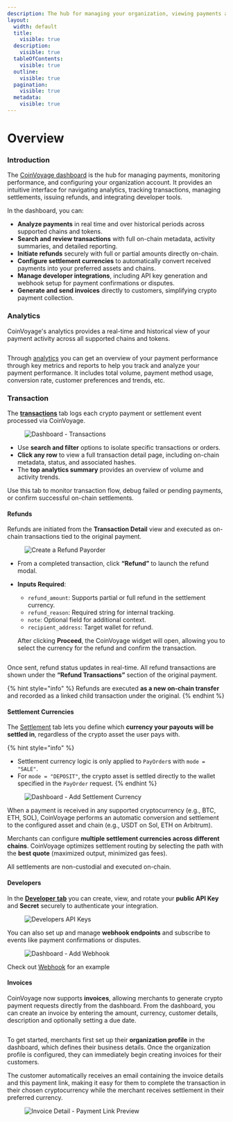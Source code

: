 ```yaml
---
description: The hub for managing your organization, viewing payments and more.
layout:
  width: default
  title:
    visible: true
  description:
    visible: true
  tableOfContents:
    visible: true
  outline:
    visible: true
  pagination:
    visible: true
  metadata:
    visible: true
---
```


# Overview

### Introduction

The [CoinVoyage dashboard](https://dashboard.coinvoyage.io/)  is the hub for managing payments, monitoring performance, and configuring your organization account. It provides an intuitive interface for navigating analytics, tracking transactions, managing settlements, issuing refunds, and integrating developer tools.

In the dashboard, you can:

* **Analyze payments** in real time and over historical periods across supported chains and tokens.
* **Search and review transactions** with full on-chain metadata, activity summaries, and detailed reporting.
* **Initiate refunds** securely with full or partial amounts directly on-chain.
* **Configure settlement currencies** to automatically convert received payments into your preferred assets and chains.
* **Manage developer integrations**, including API key generation and webhook setup for payment confirmations or disputes.
* **Generate and send invoices** directly to customers, simplifying crypto payment collection.



### Analytics

CoinVoyage's analytics provides a real-time and historical view of your payment activity across all supported chains and tokens.

<figure><img src="../.gitbook/assets/cv2.png" alt=""><figcaption></figcaption></figure>

Through [analytics](https://dashboard.coinvoyage.io/) you can get an overview of your payment performance through key metrics and reports to help you track and analyze your payment performance. It includes total volume, payment method usage, conversion rate, customer preferences and trends, etc.

### Transaction

The [**transactions**](https://dashboard.coinvoyage.io/transactions) tab logs each crypto payment or settlement event processed via CoinVoyage.

<figure><img src="../.gitbook/assets/dashboard-transactions.png" alt="Dashboard - Transactions"><figcaption></figcaption></figure>

* Use **search and filter** options to isolate specific transactions or orders.
* **Click any row** to view a full transaction detail page, including on-chain metadata, status, and associated hashes.
* The **top analytics summary** provides an overview of volume and activity trends.

Use this tab to monitor transaction flow, debug failed or pending payments, or confirm successful on-chain settlements.

#### Refunds

Refunds are initiated from the **Transaction Detail** view and executed as on-chain transactions tied to the original payment.

<figure><img src="../.gitbook/assets/refund-payorder.png" alt="Create a Refund Payorder"><figcaption></figcaption></figure>

* From a completed transaction, click **“Refund”** to launch the refund modal.
*   **Inputs Required**:

    * `refund_amount`: Supports partial or full refund in the settlement currency.
    * `refund_reason`: Required string for internal tracking.
    * `note`: Optional field for additional context.
    * `recipient_address`: Target wallet for refund.

    After clicking **Proceed**, the CoinVoyage widget will open, allowing you to select the currency for the refund and confirm the transaction.

<figure><img src="../.gitbook/assets/Screenshot 2025-08-03 144320 (2).png" alt=""><figcaption></figcaption></figure>

Once sent, refund status updates in real-time. All refund transactions are shown under the **“Refund Transactions”** section of the original payment.

{% hint style="info" %}
Refunds are executed **as a new on-chain transfer** and recorded as a linked child transaction under the original.
{% endhint %}

#### Settlement Currencies

The [Settlement](https://dashboard.coinvoyage.io/settlement) tab lets you define which **currency your payouts will be settled in**, regardless of the crypto asset the user pays with.

{% hint style="info" %}
* Settlement currency logic is only applied to `PayOrder`s with `mode = "SALE"`.
* For `mode = "DEPOSIT"`, the crypto asset is settled directly to the wallet specified in the `PayOrder` request.
{% endhint %}

<figure><img src="../.gitbook/assets/dashboard-add-settlement-currency.png" alt="Dashboard - Add Settlement Currency"><figcaption></figcaption></figure>

When a payment is received in any supported cryptocurrency (e.g., BTC, ETH, SOL), CoinVoyage performs an automatic conversion and settlement to the configured asset and chain (e.g., USDT on Sol, ETH on Arbitrum).

Merchants can configure **multiple settlement currencies across different chains**. CoinVoyage optimizes settlement routing by selecting the path with the **best quote** (maximized output, minimized gas fees).

All settlements are non-custodial and executed on-chain.

#### Developers

In the [**Developer** **tab**](https://dashboard.coinvoyage.io/developers) you can create, view, and rotate your **public API Key** and **Secret** securely to authenticate your integration.

<figure><img src="../.gitbook/assets/developers-api-keys.png" alt="Developers API Keys"><figcaption></figcaption></figure>

You can also set up and manage **webhook endpoints** and subscribe to events like payment confirmations or disputes.

<figure><img src="../.gitbook/assets/Screenshot 2025-10-22 at 5.43.24 PM.png" alt="Dashboard - Add Webhook"><figcaption></figcaption></figure>

Check out [Webhook](../overview/webhooks.md) for an example

#### Invoices

CoinVoyage now supports **invoices**, allowing merchants to generate crypto payment requests directly from the dashboard. From the dashboard, you can create an invoice by entering the amount, currency, customer details, description and optionally setting a due date.

<figure><img src="../.gitbook/assets/Screenshot 2025-09-28 at 11.26.57 AM.png" alt=""><figcaption></figcaption></figure>

To get started, merchants first set up their **organization profile** in the dashboard, which defines their business details. Once the organization profile is configured, they can immediately begin creating invoices for their customers.

The customer automatically receives an email containing the invoice details and this payment link, making it easy for them to complete the transaction in their chosen cryptocurrency while the merchant receives settlement in their preferred currency.

<figure><img src="../.gitbook/assets/invoice-preview-payment-link.png" alt="Invoice Detail - Payment Link Preview"><figcaption></figcaption></figure>

